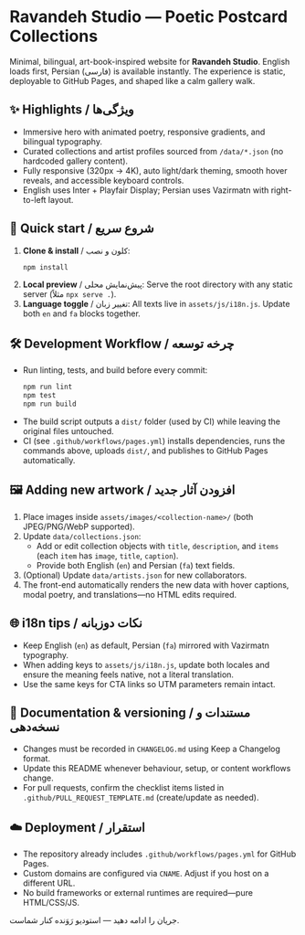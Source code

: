 # Ravandeh Studio — Poetic Postcard Collections

Minimal, bilingual, art-book-inspired website for **Ravandeh Studio**. English loads first, Persian (فارسی) is available instantly. The experience is static, deployable to GitHub Pages, and shaped like a calm gallery walk.

## ✨ Highlights / ویژگی‌ها
- Immersive hero with animated poetry, responsive gradients, and bilingual typography.
- Curated collections and artist profiles sourced from `/data/*.json` (no hardcoded gallery content).
- Fully responsive (320px → 4K), auto light/dark theming, smooth hover reveals, and accessible keyboard controls.
- English uses Inter + Playfair Display; Persian uses Vazirmatn with right-to-left layout.

## 🚀 Quick start / شروع سریع
1. **Clone & install** / کلون و نصب:
   ```bash
   npm install
   ```
2. **Local preview** / پیش‌نمایش محلی:
   Serve the root directory with any static server (مثلاً `npx serve .`).
3. **Language toggle** / تغییر زبان:
   All texts live in `assets/js/i18n.js`. Update both `en` and `fa` blocks together.

## 🛠️ Development Workflow / چرخه توسعه
- Run linting, tests, and build before every commit:
  ```bash
  npm run lint
  npm test
  npm run build
  ```
- The build script outputs a `dist/` folder (used by CI) while leaving the original files untouched.
- CI (see `.github/workflows/pages.yml`) installs dependencies, runs the commands above, uploads `dist/`, and publishes to GitHub Pages automatically.

## 🖼️ Adding new artwork / افزودن آثار جدید
1. Place images inside `assets/images/<collection-name>/` (both JPEG/PNG/WebP supported).
2. Update `data/collections.json`:
   - Add or edit collection objects with `title`, `description`, and `items` (each `item` has `image`, `title`, `caption`).
   - Provide both English (`en`) and Persian (`fa`) text fields.
3. (Optional) Update `data/artists.json` for new collaborators.
4. The front-end automatically renders the new data with hover captions, modal poetry, and translations—no HTML edits required.

## 🌐 i18n tips / نکات دوزبانه
- Keep English (`en`) as default, Persian (`fa`) mirrored with Vazirmatn typography.
- When adding keys to `assets/js/i18n.js`, update both locales and ensure the meaning feels native, not a literal translation.
- Use the same keys for CTA links so UTM parameters remain intact.

## 📄 Documentation & versioning / مستندات و نسخه‌دهی
- Changes must be recorded in `CHANGELOG.md` using Keep a Changelog format.
- Update this README whenever behaviour, setup, or content workflows change.
- For pull requests, confirm the checklist items listed in `.github/PULL_REQUEST_TEMPLATE.md` (create/update as needed).

## ☁️ Deployment / استقرار
- The repository already includes `.github/workflows/pages.yml` for GitHub Pages.
- Custom domains are configured via `CNAME`. Adjust if you host on a different URL.
- No build frameworks or external runtimes are required—pure HTML/CSS/JS.

جریان را ادامه دهید — استودیو رَوَنده کنار شماست.
